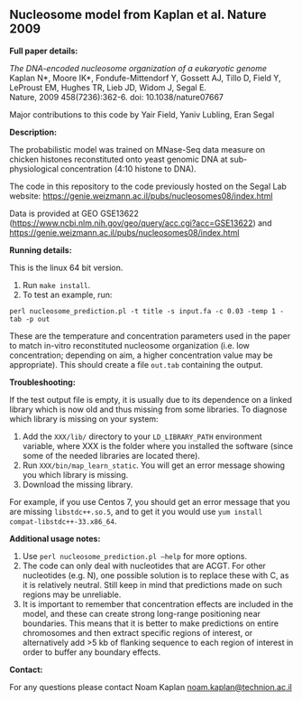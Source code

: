 ## Nucleosome model from Kaplan et al. Nature 2009

__Full paper details:__

_The DNA-encoded nucleosome organization of a eukaryotic genome_  
Kaplan N*, Moore IK*, Fondufe-Mittendorf Y, Gossett AJ, Tillo D, Field Y, LeProust EM, Hughes TR, Lieb JD, Widom J, Segal E.  
Nature, 2009 458(7236):362-6. doi: 10.1038/nature07667

Major contributions to this code by Yair Field, Yaniv Lubling, Eran Segal

__Description:__

The probabilistic model was trained on MNase-Seq data measure on chicken histones reconstituted onto yeast genomic DNA at sub-physiological concentration (4:10 histone to DNA).

The code in this repository to the code previously hosted on the Segal Lab website: https://genie.weizmann.ac.il/pubs/nucleosomes08/index.html

Data is provided at GEO GSE13622 (https://www.ncbi.nlm.nih.gov/geo/query/acc.cgi?acc=GSE13622) and https://genie.weizmann.ac.il/pubs/nucleosomes08/index.html

__Running details:__

This is the linux 64 bit version.

1. Run `make install`. 
2. To test an example, run:
 
`perl nucleosome_prediction.pl -t title -s input.fa -c 0.03 -temp 1 -tab -p out`
 
These are the temperature and concentration parameters used in the paper to match in-vitro reconstituted nucleosome organization (i.e. low concentration; depending on aim, a higher concentration value may be appropriate). This should create a file `out.tab` containing the output.

__Troubleshooting:__

If the test output file is empty, it is usually due to its dependence on a linked library which is now old and thus missing from some libraries. To diagnose which library is missing on your system:

1. Add the `XXX/lib/` directory to your `LD_LIBRARY_PATH` environment variable, where XXX is the folder where you installed the software (since some of the needed libraries are located there).
2. Run `XXX/bin/map_learn_static`. You will get an error message showing you which library is missing.
3. Download the missing library.

For example, if you use Centos 7, you should get an error message that you are missing `libstdc++.so.5`, and to get it you would use `yum install compat-libstdc++-33.x86_64`.

__Additional usage notes:__

1. Use `perl nucleosome_prediction.pl –help` for more options.
2. The code can only deal with nucleotides that are ACGT. For other nucleotides (e.g. N), one possible solution is to replace these with C, as it is relatively neutral. Still keep in mind that predictions made on such regions may be unreliable.
3. It is important to remember that concentration effects are included in the model, and these can create strong long-range positioning near boundaries. This means that it is better to make predictions on entire chromosomes and then extract specific regions of interest, or alternatively add >5 kb of flanking sequence to each region of interest in order to buffer any boundary effects.

__Contact:__

For any questions please contact Noam Kaplan noam.kaplan@technion.ac.il



